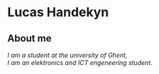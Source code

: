 # Lucas Handekyn

## About me

_I am a student at the university of Ghent,  
I am an elektronics and ICT engeneering student._



